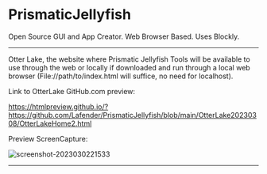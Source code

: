 # PrismaticJellyfish
Open Source GUI and App Creator. Web Browser Based. Uses Blockly.




***
Otter Lake, the website where Prismatic Jellyfish Tools will be available to use through the web or locally if downloaded and run through a local web browser 
(File://path/to/index.html will suffice, no need for localhost).


Link to OtterLake GitHub.com preview:

https://htmlpreview.github.io/?https://github.com/Lafender/PrismaticJellyfish/blob/main/OtterLake20230308/OtterLakeHome2.html


Preview ScreenCapture:

![screenshot-2023030221533](https://user-images.githubusercontent.com/11316682/222779150-d1fcdc01-afc2-45bd-b671-25537dea5acc.png)

***
